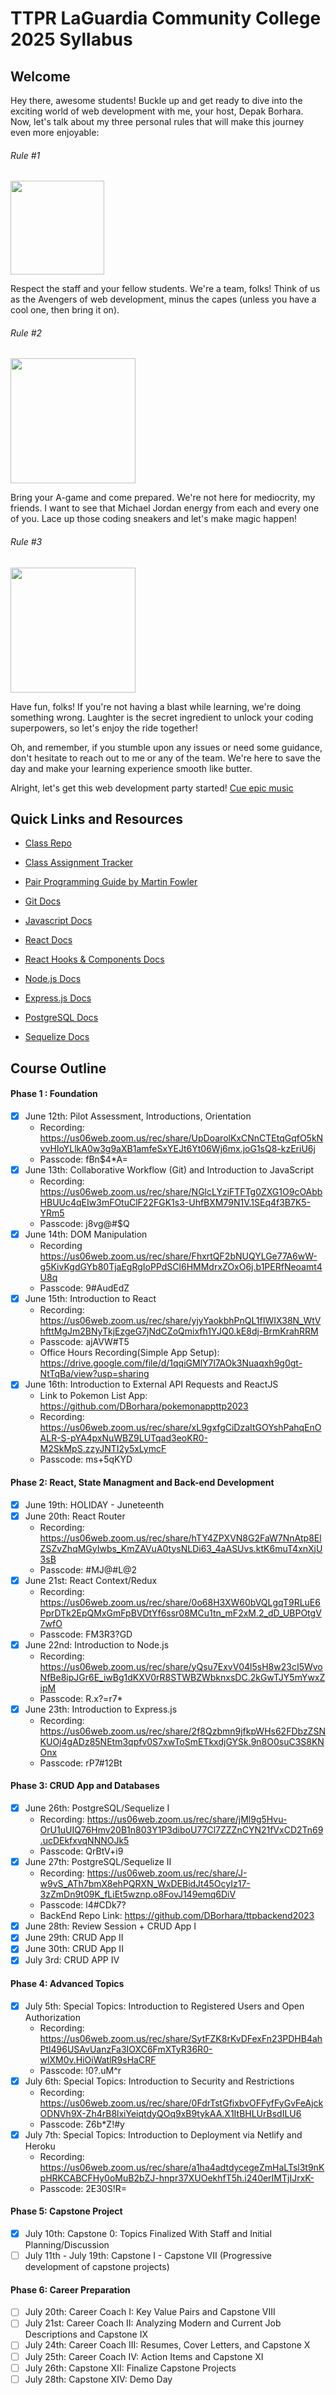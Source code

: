 # TTPR LaGuardia Community College 2025 Syllabus

## Welcome

Hey there, awesome students! Buckle up and get ready to dive into the exciting world of web development with me, your host, Depak Borhara. Now, let's talk about my three personal rules that will make this journey even more enjoyable:

###### Rule #1

<img src='https://media0.giphy.com/media/l5s71uAp3CzKwxwkoZ/giphy.gif?cid=ecf05e47yla1j0wkaqp14xeo8vear7mpb62dc8c9ojik4swv&ep=v1_gifs_search&rid=giphy.gif&ct=g' width='150'>

Respect the staff and your fellow students. We're a team, folks! Think of us as the Avengers of web development, minus the capes (unless you have a cool one, then bring it on).

###### Rule #2

<img src='https://media0.giphy.com/media/3o6ozpypYSQg6nJ5rq/giphy.gif?cid=ecf05e47qvth2e5m8qkwclafia4sy9uiszgx7myu13mdd71r&ep=v1_gifs_search&rid=giphy.gif&ct=g' width='200'>

Bring your A-game and come prepared. We're not here for mediocrity, my friends. I want to see that Michael Jordan energy from each and every one of you. Lace up those coding sneakers and let's make magic happen!

###### Rule #3

<img src='https://media0.giphy.com/media/s2qXK8wAvkHTO/giphy.gif?cid=ecf05e47138ykz5yaplfziaqsfcz9ybsfne8jlprnow1n6jx&ep=v1_gifs_search&rid=giphy.gif&ct=g' width='200'>

Have fun, folks! If you're not having a blast while learning, we're doing something wrong. Laughter is the secret ingredient to unlock your coding superpowers, so let's enjoy the ride together!

Oh, and remember, if you stumble upon any issues or need some guidance, don't hesitate to reach out to me or any of the team. We're here to save the day and make your learning experience smooth like butter.

Alright, let's get this web development party started! [Cue epic music](https://www.youtube.com/watch?v=dQw4w9WgXcQ&ab_channel=RickAstley)

## Quick Links and Resources

- [Class Repo](https://github.com/DBorhara/ttp-summer-2023)

- [Class Assignment Tracker](https://docs.google.com/spreadsheets/d/1Lb26i0jy8xYHJrRzF0MProzwK0gyT9OedHJvJVylnL4/edit?pli=1#gid=1616898190)

- [Pair Programming Guide by Martin Fowler](https://martinfowler.com/articles/on-pair-programming.html)

- [Git Docs](https://git-scm.com/doc)

- [Javascript Docs](https://developer.mozilla.org/en-US/docs/Web/JavaScript)

- [React Docs](https://react.dev/learn)
- [React Hooks & Components Docs](https://react.dev/reference/react)

- [Node.js Docs](https://nodejs.org/en/docs)
- [Express.js Docs](https://expressjs.com/en/4x/api.html)

- [PostgreSQL Docs](https://www.postgresql.org/docs/15/index.html)
- [Sequelize Docs](https://sequelize.org/docs/v6/)

## Course Outline

#### Phase 1 : Foundation

- [x] June 12th: Pilot Assessment, Introductions, Orientation
  - Recording: https://us06web.zoom.us/rec/share/UpDoarolKxCNnCTEtqGqfO5kNvvHIoYLlkA0w3g9aXB1amfeSxYEJt6Yt06Wj6mx.joG1sQ8-kzEriU6j
  - Passcode: fBn$4\*A=
- [x] June 13th: Collaborative Workflow (Git) and Introduction to JavaScript
  - Recording: https://us06web.zoom.us/rec/share/NGlcLYziFTFTg0ZXG1O9cOAbbHBUUc4qEIw3mFOtuClF22FGK1s3-UhfBXM79N1V.1SEq4f3B7K5-YRm5
  - Passcode: j8vg@#$Q
- [x] June 14th: DOM Manipulation
  - Recording https://us06web.zoom.us/rec/share/FhxrtQF2bNUQYLGe77A6wW-g5KivKgdGYb80TjaEgRgIoPPdSCl6HMMdrxZOxO6j.b1PERfNeoamt4U8q
  - Passcode: 9#AudEdZ
- [x] June 15th: Introduction to React
  - Recording: https://us06web.zoom.us/rec/share/yjyYaokbhPnQL1fIWIX38N_WtVhfttMgJm2BNyTkjEzgeG7jNdCZoQmixfh1YJQ0.kE8dj-BrmKrahRRM
  - Passcode: ajAVW#T5
  - Office Hours Recording(Simple App Setup): https://drive.google.com/file/d/1qqiGMlY7l7AOk3Nuaqxh9g0gt-NtTqBa/view?usp=sharing
- [x] June 16th: Introduction to External API Requests and ReactJS
  - Link to Pokemon List App: https://github.com/DBorhara/pokemonappttp2023
  - Recording: https://us06web.zoom.us/rec/share/xL9gxfgCiDzaItGOYshPahqEnOALR-S-pYA4pxNuWBZ9LUTqad3eoKR0-M2SkMpS.zzyJNTI2y5xLymcF
  - Passcode: ms+5qKYD

#### Phase 2: React, State Managment and Back-end Development

- [x] June 19th: HOLIDAY - Juneteenth
- [x] June 20th: React Router
  - Recording: https://us06web.zoom.us/rec/share/hTY4ZPXVN8G2FaW7NnAtp8ElZSZvZhqMGyIwbs_KmZAVuA0tysNLDi63_4aASUvs.ktK6muT4xnXjU3sB
  - Passcode: #MJ@#L@2
- [x] June 21st: React Context/Redux
  - Recording: https://us06web.zoom.us/rec/share/0o68H3XW60bVQLgqT9RLuE6PprDTk2EpQMxGmFpBVDtYf6ssr08MCu1tn_mF2xM.2_dD_UBPOtgV7wfO
  - Passcode: FM3R3?GD
- [x] June 22nd: Introduction to Node.js
  - Recording: https://us06web.zoom.us/rec/share/yQsu7ExvV04l5sH8w23cI5WvoNfBe8ipJGr6E_iwBg1dKXV0rR8STWBZWbknxsDC.2kGwTJY5mYwxZipM
  - Passcode: R.x?=r7*
- [x] June 23th: Introduction to Express.js
  - Recording: https://us06web.zoom.us/rec/share/2f8Qzbmn9jfkpWHs62FDbzZSNKUOj4gADz85NEtm3qpfv0S7xwToSmETkxdjGYSk.9n8O0suC3S8KNOnx
  - Passcode: rP7#12Bt

#### Phase 3: CRUD App and Databases

- [x] June 26th: PostgreSQL/Sequelize I
  - Recording: https://us06web.zoom.us/rec/share/jMl9g5Hvu-OrU1uUIQ76Hmv20B1n803Y1P3diboU77Cl7ZZZnCYN21fVxCD2Tn69.ucDEkfxvqNNNOJk5
  - Passcode: QrBtV+i9
- [x] June 27th: PostgreSQL/Sequelize II
  - Recording: https://us06web.zoom.us/rec/share/J-w9vS_ATh7bmX8ehPQRXN_WxDEBidJt45OcyIz17-3zZmDn9t09K_fLiEt5wznp.o8FovJ149emq6DiV
  - Passcode: l4#CDk7?
  - BackEnd Repo Link: https://github.com/DBorhara/ttpbackend2023
- [x] June 28th: Review Session + CRUD App I
- [x] June 29th: CRUD App II
- [x] June 30th: CRUD App II
- [x] July 3rd: CRUD APP IV

#### Phase 4: Advanced Topics

- [x] July 5th: Special Topics: Introduction to Registered Users and Open Authorization
  - Recording: https://us06web.zoom.us/rec/share/SytFZK8rKvDFexFn23PDHB4ahPtl496USAvUanzFa3IOXC6FmXTyR36R0-wlXM0v.HiOiWatlR9sHaCRF
  - Passcode: !0?.uM^r
- [x] July 6th: Special Topics: Introduction to Security and Restrictions
  - Recording: https://us06web.zoom.us/rec/share/0FdrTstGfixbvOFFyfFyGvFeAjckODNVh9X-Zh4rB8lxiYeiqtdyQOq9xB9tykAA.X1ItBHLUrBsdILU6
  - Passcode: Z6b*Z!#y
- [x] July 7th: Special Topics: Introduction to Deployment via Netlify and Heroku
  - Recording: https://us06web.zoom.us/rec/share/a1ha4adtdycegeZmHaLTsl3t9nKpHRKCABCFHy0oMuB2bZJ-hnpr37XUOekhfT5h.i240erIMTjIJrxK-
  - Passcode: 2E30S!R=

#### Phase 5: Capstone Project

- [x] July 10th: Capstone 0: Topics Finalized With Staff and Initial Planning/Discussion
- [ ] July 11th - July 19th: Capstone I - Capstone VII (Progressive development of capstone projects)

#### Phase 6: Career Preparation

- [ ] July 20th: Career Coach I: Key Value Pairs and Capstone VIII
- [ ] July 21st: Career Coach II: Analyzing Modern and Current Job Descriptions and Capstone IX
- [ ] July 24th: Career Coach III: Resumes, Cover Letters, and Capstone X
- [ ] July 25th: Career Coach IV: Action Items and Capstone XI
- [ ] July 26th: Capstone XII: Finalize Capstone Projects
- [ ] July 28th: Capstone XIV: Demo Day
